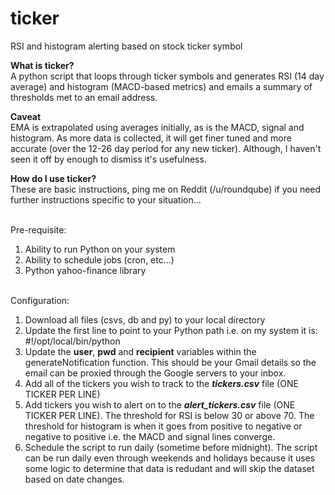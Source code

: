 # ticker
RSI and histogram alerting based on stock ticker symbol

<b>What is ticker?</b><br>
A python script that loops through ticker symbols and generates RSI (14 day average) and histogram (MACD-based metrics)
and emails a summary of thresholds met to an email address.

<b>Caveat</b><br>
EMA is extrapolated using averages initially, as is the MACD, signal and histogram.  As more data is collected, it will get finer tuned and more accurate (over the 12-26 day period for any new ticker).  Although, I haven't seen it off by enough to dismiss it's usefulness.<br>

<b>How do I use ticker?</b><br>
These are basic instructions, ping me on Reddit (/u/roundqube) if you need further instructions specific to your situation...<br><br>

Pre-requisite:<br>
1. Ability to run Python on your system<br>
2. Ability to schedule jobs (cron, etc...)<br>
3. Python yahoo-finance library<br><br>

Configuration:<br>
1. Download all files (csvs, db and py) to your local directory<br>
2. Update the first line to point to your Python path i.e. on my system it is: #!/opt/local/bin/python<br>
3. Update the <b>user</b>, <b>pwd</b> and <b>recipient</b> variables within the generateNotification function.  This should be your Gmail details so the email can be proxied through the Google servers to your inbox.<br>
4. Add all of the tickers you wish to track to the <i><b>tickers.csv</b></i> file (ONE TICKER PER LINE)<br>
5. Add tickers you wish to alert on to the <i><b>alert_tickers.csv</b></i> file (ONE TICKER PER LINE).  The threshold for RSI is below 30 or above 70.  The threshold for histogram is when it goes from positive to negative or negative to positive i.e. the MACD and signal lines converge.<br>
6. Schedule the script to run daily (sometime before midnight).  The script can be run daily even through weekends and holidays because it uses some logic to determine that data is redudant and will skip the dataset based on date changes.
